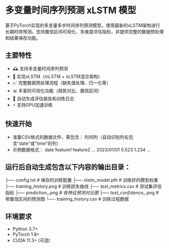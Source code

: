 # 多变量时间序列预测 xLSTM 模型

基于PyTorch实现的多变量多步时间序列预测模型，使用最新的xLSTM架构进行长期时序预测。支持置信区间可视化、多维度评估指标，并提供完整的数据预处理和结果保存功能。

## 主要特性
- 🕰️ 支持多变量时间序列预测
- 🔮 实现xLSTM（mLSTM + sLSTM混合架构）
- 📈 完整数据预处理流程（缺失值处理、归一化等）
- 📊 丰富的可视化功能（趋势对比、置信区间）
- 📝 自动生成评估报告和训练日志
- ⚡ 支持GPU加速训练
## 快速开始
- 准备CSV格式的数据文件，需包含： 时间列（自动识别列名包含"date"或"time"的列）
- 示例数据格式：
date	feature1	feature2	...
2023/01/01	0.523	1.234	...
## 运行后自动生成包含以下内容的输出目录：
 ├── config.txt             # 保存的训练配置
 ├── xlstm_model.pth        # 训练好的模型权重
 ├── training_history.png   # 训练损失曲线
 ├── test_metrics.csv       # 测试集评估指标
 ├── prediction_*.png       # 各特征预测对比图
 ├── test_confidence_*.png  # 带置信区间的预测图
 └── training_history.csv   # 训练过程数据












## 环境要求
- Python 3.7+
- PyTorch 1.8+
- CUDA 11.3+ (可选)


